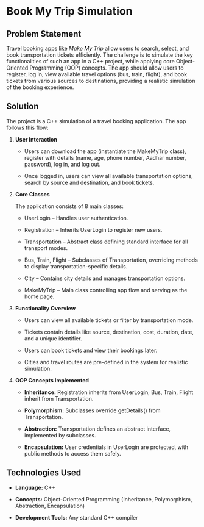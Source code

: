 Book My Trip Simulation
=======================

Problem Statement
-----------------

Travel booking apps like _Make My Trip_ allow users to search, select, and book transportation tickets efficiently. The challenge is to simulate the key functionalities of such an app in a C++ project, while applying core Object-Oriented Programming (OOP) concepts. The app should allow users to register, log in, view available travel options (bus, train, flight), and book tickets from various sources to destinations, providing a realistic simulation of the booking experience.

Solution
--------

The project is a C++ simulation of a travel booking application. The app follows this flow:

1.  **User Interaction**
    
    *   Users can download the app (instantiate the MakeMyTrip class), register with details (name, age, phone number, Aadhar number, password), log in, and log out.
        
    *   Once logged in, users can view all available transportation options, search by source and destination, and book tickets.
        
2.  **Core Classes**
        
       The application consists of 8 main classes:
    
    *   UserLogin – Handles user authentication.
        
    *   Registration – Inherits UserLogin to register new users.
        
    *   Transportation – Abstract class defining standard interface for all transport modes.
        
    *   Bus, Train, Flight – Subclasses of Transportation, overriding methods to display transportation-specific details.
        
    *   City – Contains city details and manages transportation options.
        
    *   MakeMyTrip – Main class controlling app flow and serving as the home page.
        
3.  **Functionality Overview**
    
    *   Users can view all available tickets or filter by transportation mode.
        
    *   Tickets contain details like source, destination, cost, duration, date, and a unique identifier.
        
    *   Users can book tickets and view their bookings later.
        
    *   Cities and travel routes are pre-defined in the system for realistic simulation.
        
4.  **OOP Concepts Implemented**
    
    *   **Inheritance:** Registration inherits from UserLogin; Bus, Train, Flight inherit from Transportation.
        
    *   **Polymorphism:** Subclasses override getDetails() from Transportation.
        
    *   **Abstraction:** Transportation defines an abstract interface, implemented by subclasses.
        
    *   **Encapsulation:** User credentials in UserLogin are protected, with public methods to access them safely.
        

Technologies Used
-----------------

*   **Language:** C++
    
*   **Concepts:** Object-Oriented Programming (Inheritance, Polymorphism, Abstraction, Encapsulation)
    
*   **Development Tools:** Any standard C++ compiler
